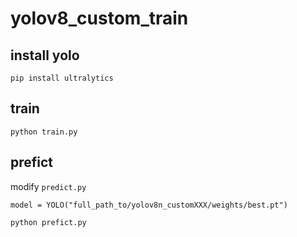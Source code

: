 # yolov8_custom_train

## install yolo
```
pip install ultralytics
```

## train

```
python train.py
```

## prefict

modify `predict.py`

```
model = YOLO("full_path_to/yolov8n_customXXX/weights/best.pt")

```

```
python prefict.py
```
